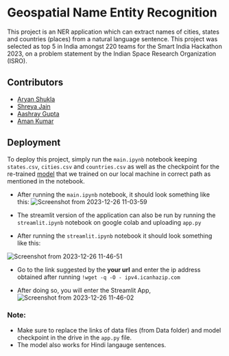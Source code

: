 
# Geospatial Name Entity Recognition

This project is an NER application which can extract names of cities, states and countries (places) from a natural language sentence. This project was selected as top 5 in India amongst 220 teams for the Smart India Hackathon 2023, on a problem statement by the Indian Space Research Organization (ISRO).


## Contributors

- [Aryan Shukla](https://www.github.com/aryanshukla7)
- [Shreya Jain](https://github.com/shreya5627)
- [Aashray Gupta](https://github.com/aashraygupta2003)
- [Aman Kumar](https://github.com/Aman-garg-IITian)


## Deployment

To deploy this project, simply run the ```main.ipynb``` notebook keeping ```states.csv```, ```cities.csv``` and ```countries.csv``` as well as the checkpoint for the re-trained [model](https://drive.google.com/drive/folders/1EU8MXSFWmifYHnJUdYSgd0dpR4PmNlH6?usp=sharing) that we trained on our local machine in correct path as mentioned in the notebook.

- After running the ```main.ipynb``` notebook, it should look something like this:
![Screenshot from 2023-12-26 11-03-59](https://github.com/aryanshukla7/Geospatial-NER/assets/79625246/249894d9-8c04-4b23-b4d9-3cbd0799dc8e)

- The streamlit version of the application can also be run by running the ```streamlit.ipynb``` notebook on google colab and uploading ```app.py```
- After running the ```streamlit.ipynb``` notebook it should look something like this:

![Screenshot from 2023-12-26 11-46-51](https://github.com/aryanshukla7/Geospatial-NER/assets/79625246/f50c47bb-bef8-4d09-bc51-015be0ce8bc1)


- Go to the link suggested by the __your url__ and enter the ip address obtained after running ```!wget -q -O - ipv4.icanhazip.com```

- After doing so, you will enter the Streamlit App,
![Screenshot from 2023-12-26 11-46-02](https://github.com/aryanshukla7/Geospatial-NER/assets/79625246/4891277c-70c9-4014-a858-ff583b02fb9c)

### Note:
- Make sure to replace the links of data files (from Data folder) and model checkpoint in the drive in the ```app.py``` file.
- The model also works for Hindi langauge sentences.
